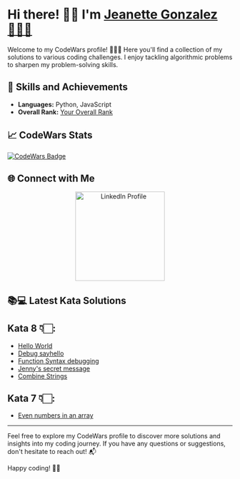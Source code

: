 # Hi there! 👋🏻 I'm [Jeanette Gonzalez👩🏻‍💻](https://www.codewars.com/users/Your_Username)

Welcome to my CodeWars profile! 💁🏻‍♀️ Here you'll find a collection of my solutions to various coding challenges. I enjoy tackling algorithmic problems to sharpen my problem-solving skills.

## 🚀 Skills and Achievements

- **Languages:** Python, JavaScript
- **Overall Rank:** [Your Overall Rank](https://www.codewars.com/users/_Jen_)

## 📈 CodeWars Stats

[![CodeWars Badge](https://www.codewars.com/users/_Jen_/badges/large)](https://www.codewars.com/users/_Jen_)

## 🌐 Connect with Me

<div align="center">
  <a href="https://www.linkedin.com/in/jeanetteglz/">
    <img src="https://content.linkedin.com/content/dam/me/business/en-us/amp/brand-site/v2/bg/LI-Logo.svg.original.svg" alt="LinkedIn Profile" width="200" height="auto">
  </a>
</div>

## 📚💻 Latest Kata Solutions

## Kata 8 👇🏻:
- [Hello World](/Kata8/HelloWorld.js)
- [Debug sayhello](/Kata8/DebugSayHello.js)
- [Function Syntax debugging](/Kata8/FunctionSyntaxDebugging.js)
- [Jenny's secret message](/Kata8/JennysSecretMessage.js)
- [Combine Strings](/Kata8/CombineStrings.js)

## Kata 7 👇🏻:
- [Even numbers in an array](/Kata7/EvenNumbersInArray.js)

---

Feel free to explore my CodeWars profile to discover more solutions and insights into my coding journey. If you have any questions or suggestions, don't hesitate to reach out! 📬

Happy coding! 🚀🧠
